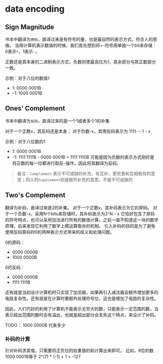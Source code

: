 # data encoding

## Sign Magnitude

书本中翻译为`原码`，直译过来是有符号的量，也是最自然的表示方式，符合人的思维。
当用计算机表示数值的时候，我们首先想到将+-符号用单独一个bit来存储：0表示`+`，1表示`-`。

正数还是其本身的二进制表示方式，负数则使最高位为1，其余部分与其正数部分一致。

示例：对于八位的数值1

- 1: 0000 0001B
- -1: 1000 0001B

## Ones' Complement

书本中翻译为`反码`，直译过来的是一个1或者多个1的补集

对于一个正数x，其反码还是本身；
对于负数-x，其用反码表示为 1111·····1 - x

示例：对于八位数的1

- 1: 0000 0001B
- -1: 1111 1111B - 0000 0001B = 1111 1110B
可能是因为负数的表示方式刚好是将正数的每一位都进行取反`~`操作，因此将其翻译为反码。

> 备注：`Complement` 表示不可或缺的补充，有互补，更完善和互相依存的意思；同义的`Supplement`则是额外补充的意思，不是不可或缺的

## Two's Complement

翻译为补码，直译过来是2的补集。
对于一个正数x，其补码表示为它的原码。
对于一个负数-x，采用N个bits来存储时，其补码表示为2^N - x
它恰好包含了原码的符号特点，也可以采用加法进行所有的数值计算。之前一直不知道这一块的数学原理，后来发现它利用了数学上模运算取余的机制。
引入补码的目的是为了避免使用反码原码时0的两种表示方式带来的歧义和处理问题。

0的原码：

- 0000 0000B
- 1000 0000B

0的反码：

- 0000 0000B
- 1111 1111B

还有就是当初设计计算机时只实现了加法器，如果再引入减法器会额外增加更多的电路复杂性。还有就是在计算时要额外处理符号位，这也是增加了电路的复杂性。

因此，人们巧妙的利用了计算机不能表示无穷大的数，只能表示一定范围的数，当表示超出范围的数时会有溢出，也就是超出部分会丢失这个特点，来设计了补码。

TODO：
1000 0000B 代表多少


### 补码的计算

针对补码求其值，只需要将正负位的权重值的和计算出来即可。
比如，8位的数1000 0001B等于
2^(7) * (-1) + 1 = -127